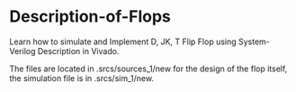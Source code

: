 # Description-of-Flops
Learn how to simulate and Implement D, JK, T Flip Flop using System-Verilog Description in Vivado.

The files are located in .srcs/sources_1/new for the design of the flop itself, the simulation file is in .srcs/sim_1/new.
